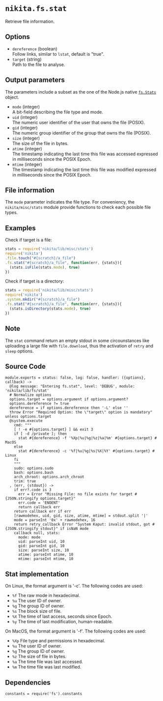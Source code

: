 
# `nikita.fs.stat`

Retrieve file information.

## Options

* `dereference` (boolean)   
  Follow links, similar to `lstat`, default is "true".
* `target` (string)   
  Path to the file to analyse.

## Output parameters

The parameters include a subset as the one of the Node.js native 
[`fs.Stats`](https://nodejs.org/api/fs.html#fs_class_fs_stats) object.

* `mode` (integer)   
  A bit-field describing the file type and mode.
* `uid` (integer)   
  The numeric user identifier of the user that owns the file (POSIX).
* `gid` (integer)   
  The numeric group identifier of the group that owns the file (POSIX).
* `size` (integer)   
  The size of the file in bytes.
* `atime` (integer)   
  The timestamp indicating the last time this file was accessed expressed in milliseconds since the POSIX Epoch.
* `mtime` (integer)   
  The timestamp indicating the last time this file was modified expressed in milliseconds since the POSIX Epoch.

## File information

The `mode` parameter indicates the file type. For conveniency, the 
`nikita/misc/stats` module provide functions to check each possible file types.

## Examples

Check if target is a file:

```js
stats = require('nikita/lib/misc/stats')
require('nikita')
.file.touch("#{scratch}/a_file")
.fs.stat("#{scratch}/a_file", function(err, {stats}){
  (stats.isFile(stats.mode), true)
})
```

Check if target is a directory:

```js
stats = require('nikita/lib/misc/stats')
require('nikita')
.system.mkdir("#{scratch}/a_file")
.fs.stat("#{scratch}/a_file", function(err, {stats}){
  (stats.isDirectory(stats.mode), true)
})
```

## Note

The `stat` command return an empty stdout in some circounstances like uploading
a large file with `file.download`, thus the activation of `retry` and `sleep`
options.

## Source Code

    module.exports = status: false, log: false, handler: ({options}, callback) ->
      @log message: "Entering fs.stat", level: 'DEBUG', module: 'nikita/lib/fs/stat'
      # Normalize options
      options.target = options.argument if options.argument?
      options.dereference ?= true
      dereference = if options.dereference then '-L' else ''
      throw Error "Required Option: the \"target\" option is mandatory" unless options.target
      @system.execute
        cmd: """
        [ ! -e #{options.target} ] && exit 3
        if [ -d /private ]; then
          stat #{dereference} -f '%Xp|%u|%g|%z|%a|%m' #{options.target} # MacOS
        else
          stat #{dereference} -c '%f|%u|%g|%s|%X|%Y' #{options.target} # Linux
        fi
        """
        sudo: options.sudo
        bash: options.bash
        arch_chroot: options.arch_chroot
        trim: true
      , (err, {stdout}) ->
        if err?.code is 3
          err = Error "Missing File: no file exists for target #{JSON.stringify options.target}"
          err.code = 'ENOENT'
          return callback err
        return callback err if err
        [rawmodehex, uid, gid, size, atime, mtime] = stdout.split '|'
        mode = parseInt '0x' + rawmodehex, 16
        return retry_callback Error "System Kaput: invalid stdout, got #{JSON.stringify stdout}" if isNaN mode
        callback null, stats:
          mode: mode
          uid: parseInt uid, 10
          gid: parseInt gid, 10
          size: parseInt size, 10
          atime: parseInt atime, 10
          mtime: parseInt mtime, 10

## Stat implementation

On Linux, the format argument is '-c'. The following codes are used:

- `%f`  The raw mode in hexadecimal.
- `%u`  The user ID of owner.
- `%g`  The group ID of owner.
- `%s`  The block size of file.
- `%X`  The time of last access, seconds since Epoch.
- `%y`  The time of last modification, human-readable.

On MacOS, the format argument is '-f'. The following codes are used:

- `%Xp` File type and permissions in hexadecimal.
- `%u`  The user ID of owner.
- `%g`  The group ID of owner.
- `%z`  The size of file in bytes.
- `%a`  The time file was last accessed.
- `%m`  The time file was last modified.

## Dependencies

    constants = require('fs').constants
